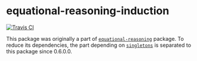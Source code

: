 # equational-reasoning-induction

[![Travis CI](https://img.shields.io/travis/konn/equational-reasoning-induction.svg?style=flat-square)](https://travis-ci.org/konn/equational-reasoning-induction)

This package was originally a part of [`equational-reasoning`] package.
To reduce its dependencies, the part depending on [`singletons`] is separated to this package since 0.6.0.0.

[`equational-reasoning`]: https://hackage.haskell.org/package/equational-reasoning
[`singletons`]: https://hackage.haskell.org/package/singletons
